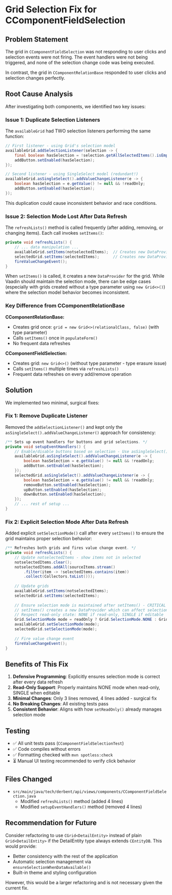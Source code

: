 # Grid Selection Fix for CComponentFieldSelection

## Problem Statement

The grid in `CComponentFieldSelection` was not responding to user clicks and selection events were not firing. The event handlers were not being triggered, and none of the selection change code was being executed.

In contrast, the grid in `CComponentRelationBase` responded to user clicks and selection changes perfectly.

## Root Cause Analysis

After investigating both components, we identified two key issues:

### Issue 1: Duplicate Selection Listeners

The `availableGrid` had TWO selection listeners performing the same function:

```java
// First listener - using Grid's selection model
availableGrid.addSelectionListener(selection -> {
    final boolean hasSelection = !selection.getAllSelectedItems().isEmpty();
    addButton.setEnabled(hasSelection);
});

// Second listener - using SingleSelect model (redundant!)
availableGrid.asSingleSelect().addValueChangeListener(e -> {
    boolean hasSelection = e.getValue() != null && !readOnly;
    addButton.setEnabled(hasSelection);
});
```

This duplication could cause inconsistent behavior and race conditions.

### Issue 2: Selection Mode Lost After Data Refresh

The `refreshLists()` method is called frequently (after adding, removing, or changing items). Each call invokes `setItems()`:

```java
private void refreshLists() {
    // ... data manipulation ...
    availableGrid.setItems(notselectedItems);  // Creates new DataProvider
    selectedGrid.setItems(selectedItems);      // Creates new DataProvider
    fireValueChangeEvent();
}
```

When `setItems()` is called, it creates a new `DataProvider` for the grid. While Vaadin should maintain the selection mode, there can be edge cases (especially with grids created without a type parameter using `new Grid<>()`) where the selection model behavior becomes inconsistent.

### Key Difference from CComponentRelationBase

**CComponentRelationBase:**
- Creates grid once: `grid = new Grid<>(relationalClass, false)` (with type parameter)
- Calls `setItems()` once in `populateForm()`
- No frequent data refreshes

**CComponentFieldSelection:**
- Creates grid: `new Grid<>()` (without type parameter - type erasure issue)
- Calls `setItems()` multiple times via `refreshLists()`
- Frequent data refreshes on every add/remove operation

## Solution

We implemented two minimal, surgical fixes:

### Fix 1: Remove Duplicate Listener

Removed the `addSelectionListener()` and kept only the `asSingleSelect().addValueChangeListener()` approach for consistency:

```java
/** Sets up event handlers for buttons and grid selections. */
private void setupEventHandlers() {
    // Enable/disable buttons based on selection - Use asSingleSelect() for consistent behavior
    availableGrid.asSingleSelect().addValueChangeListener(e -> {
        boolean hasSelection = e.getValue() != null && !readOnly;
        addButton.setEnabled(hasSelection);
    });
    selectedGrid.asSingleSelect().addValueChangeListener(e -> {
        boolean hasSelection = e.getValue() != null && !readOnly;
        removeButton.setEnabled(hasSelection);
        upButton.setEnabled(hasSelection);
        downButton.setEnabled(hasSelection);
    });
    // ... rest of setup ...
}
```

### Fix 2: Explicit Selection Mode After Data Refresh

Added explicit `setSelectionMode()` call after every `setItems()` to ensure the grid maintains proper selection behavior:

```java
/** Refreshes both grids and fires value change event. */
private void refreshLists() {
    // Update notselectedItems - show items not in selected
    notselectedItems.clear();
    notselectedItems.addAll(sourceItems.stream()
        .filter(item -> !selectedItems.contains(item))
        .collect(Collectors.toList()));
    
    // Update grids
    availableGrid.setItems(notselectedItems);
    selectedGrid.setItems(selectedItems);
    
    // Ensure selection mode is maintained after setItems() - CRITICAL FIX
    // setItems() creates a new DataProvider which can affect selection behavior
    // Respect read-only state: NONE if read-only, SINGLE if editable
    Grid.SelectionMode mode = readOnly ? Grid.SelectionMode.NONE : Grid.SelectionMode.SINGLE;
    availableGrid.setSelectionMode(mode);
    selectedGrid.setSelectionMode(mode);
    
    // Fire value change event
    fireValueChangeEvent();
}
```

## Benefits of This Fix

1. **Defensive Programming**: Explicitly ensures selection mode is correct after every data refresh
2. **Read-Only Support**: Properly maintains NONE mode when read-only, SINGLE when editable
3. **Minimal Changes**: Only 3 lines removed, 4 lines added - surgical fix
4. **No Breaking Changes**: All existing tests pass
5. **Consistent Behavior**: Aligns with how `setReadOnly()` already manages selection mode

## Testing

- ✅ All unit tests pass (`CComponentFieldSelectionTest`)
- ✅ Code compiles without errors
- ✅ Formatting checked with `mvn spotless:check`
- ⏳ Manual UI testing recommended to verify click behavior

## Files Changed

- `src/main/java/tech/derbent/api/views/components/CComponentFieldSelection.java`
  - Modified `refreshLists()` method (added 4 lines)
  - Modified `setupEventHandlers()` method (removed 4 lines)

## Recommendation for Future

Consider refactoring to use `CGrid<DetailEntity>` instead of plain `Grid<DetailEntity>` if the DetailEntity type always extends `CEntityDB`. This would provide:
- Better consistency with the rest of the application
- Automatic selection management via `ensureSelectionWhenDataAvailable()`
- Built-in theme and styling configuration

However, this would be a larger refactoring and is not necessary given the current fix.
